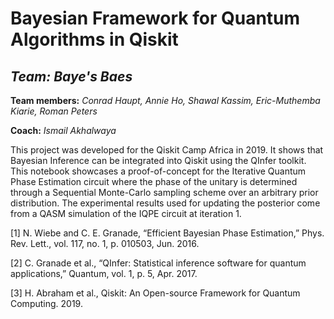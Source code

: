 # Bayesian Framework for Quantum Algorithms in Qiskit

## _Team: Baye's Baes_

**Team members:** _Conrad Haupt, Annie Ho, Shawal Kassim, Eric-Muthemba Kiarie, Roman Peters_

**Coach:** _Ismail Akhalwaya_


This project was developed for the Qiskit Camp Africa in 2019. It shows that Bayesian Inference can be integrated into Qiskit using the QInfer toolkit. This notebook showcases a proof-of-concept for the Iterative Quantum Phase Estimation circuit where the phase of the unitary is determined through a Sequential Monte-Carlo sampling scheme over an arbitrary prior distribution. The experimental results used for updating the posterior come from a QASM simulation of the IQPE circuit at iteration 1.

[1] N. Wiebe and C. E. Granade, “Efficient Bayesian Phase Estimation,” Phys. Rev. Lett., vol. 117, no. 1, p. 010503, Jun. 2016.

[2] C. Granade et al., “QInfer: Statistical inference software for quantum applications,” Quantum, vol. 1, p. 5, Apr. 2017.

[3] H. Abraham et al., Qiskit: An Open-source Framework for Quantum Computing. 2019.